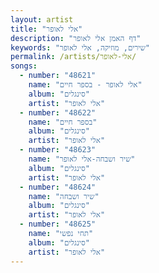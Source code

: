 ```yaml
---
layout: artist
title: "אלי לאופר"
description: "דף האמן אלי לאופר"
keywords: "שירים, מוזיקה, אלי לאופר"
permalink: /artists/אלי-לאופר/
songs:
  - number: "48621"
    name: "אלי לאופר - בספר חיים"
    album: "סינגלים"
    artist: "אלי לאופר"
  - number: "48622"
    name: "בספר חיים"
    album: "סינגלים"
    artist: "אלי לאופר"
  - number: "48623"
    name: "שיר ושבחה-אלי לאופר"
    album: "סינגלים"
    artist: "אלי לאופר"
  - number: "48624"
    name: "שיר ושבחה"
    album: "סינגלים"
    artist: "אלי לאופר"
  - number: "48625"
    name: "תחי נפשי"
    album: "סינגלים"
    artist: "אלי לאופר"
---
```

